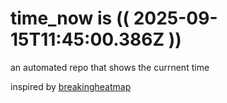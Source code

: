 # time_now is (( 2025-09-15T11:45:00.386Z ))

an automated repo that shows the currnent time

inspired by [breakingheatmap](https://github.com/breakingheatmap/breakingheatmap)